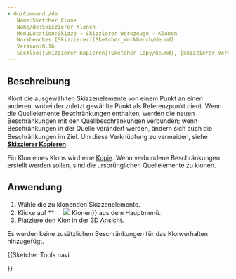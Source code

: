 ```yaml
---
- GuiCommand:/de
   Name:Sketcher Clone
   Name/de:Skizzierer Klonen
   MenuLocation:Skizze → Skizzierer Werkzeuge → Klonen
   Workbenches:[Skizzierer](Sketcher_Workbench/de.md)
   Version:0.16
   SeeAlso:[Skizzierer Kopieren](Sketcher_Copy/de.md), [Skizzierer Verschieben](Sketcher_Move/de.md)
---
```


## Beschreibung

Klont die ausgewählten Skizzenelemente von einem Punkt an einen anderen, wobei der zuletzt gewählte Punkt als Referenzpunkt dient. Wenn die Quellelemente Beschränkungen enthalten, werden die neuen Beschränkungen mit den Quellbeschränkungen verbunden; wenn Beschränkungen in der Quelle verändert werden, ändern sich auch die Beschränkungen im Ziel. Um diese Verknüpfung zu vermeiden, siehe **<img src=images/Sketcher_Copy.svg style="width:16px">[Skizzierer Kopieren](Sketcher_Copy/de.md)**.

Ein Klon eines Klons wird eine [Kopie](Sketcher_Copy/de.md). Wenn verbundene Beschränkungen erstellt werden sollen, sind die ursprünglichen Quellelemente zu klonen.

## Anwendung

1.  Wähle die zu klonenden Skizzenelemente.
2.  Klicke auf **<img src=images/Sketcher_Clone.svg style="width:16px"> <img src=images/Sketcher_Clone.svg style="width:Skizierer Klonen](Sketcher_Clone/de.md)** oder wähle {{MenuCommand|Skizze → Skizierer Werkzeuge  → [16px"> Klonen}} aus dem Hauptmenü.
3.  Platziere den Klon in der [3D Ansicht](3D_view.md).

Es werden keine zusätzlichen Beschränkungen für das Klonverhalten hinzugefügt.





{{Sketcher Tools navi

}}  
